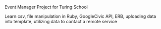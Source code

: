 Event Manager Project for Turing School

Learn csv, file manipulation in Ruby, GoogleCivic API, ERB, uploading data into template, utilizing data to contact a remote service


